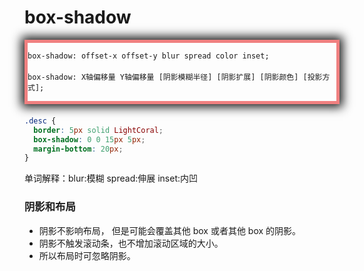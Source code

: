 # box-shadow

<div class="desc">

`box-shadow: offset-x offset-y blur spread color inset;` <br><br>
`box-shadow: X轴偏移量 Y轴偏移量 [阴影模糊半径] [阴影扩展] [阴影颜色] [投影方式];`<br>

</div>

```css
.desc {
  border: 5px solid LightCoral;
  box-shadow: 0 0 15px 5px;
  margin-bottom: 20px;
}
```

单词解释：blur:模糊 spread:伸展 inset:内凹

<h3>阴影和布局</h3>

- 阴影不影响布局， 但是可能会覆盖其他 box 或者其他 box 的阴影。
- 阴影不触发滚动条，也不增加滚动区域的大小。
- 所以布局时可忽略阴影。

<style>
.desc{
    border:5px solid LightCoral;
     box-shadow: 0 0 15px 5px ;
     margin-bottom:20px;
}
</style>

